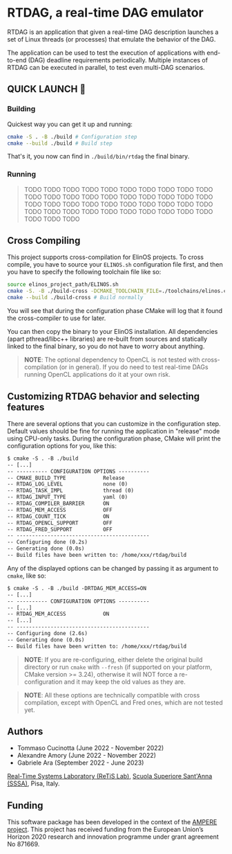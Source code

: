 # RTDAG, a real-time DAG emulator

RTDAG is an application that given a real-time DAG description launches a
set of Linux threads (or processes) that emulate the behavior of the DAG.

The application can be used to test the execution of applications with
end-to-end (DAG) deadline requirements periodically. Multiple instances of
RTDAG can be executed in parallel, to test even multi-DAG scenarios.

## QUICK LAUNCH :rocket:

### Building

Quickest way you can get it up and running:

```bash
cmake -S . -B ./build # Configuration step
cmake --build ./build # Build step
```

That's it, you now can find in `./build/bin/rtdag` the final binary.

### Running

> TODO TODO TODO TODO TODO TODO TODO TODO TODO TODO TODO TODO TODO TODO
> TODO TODO TODO TODO TODO TODO TODO TODO TODO TODO TODO TODO TODO TODO
> TODO TODO TODO TODO TODO TODO TODO TODO TODO TODO TODO TODO TODO TODO
> TODO

## Cross Compiling

This project supports cross-compilation for ElinOS projects. To cross
compile, you have to source your `ELINOS.sh` configuration file first, and
then you have to specify the following toolchain file like so:

```bash
source elinos_project_path/ELINOS.sh
cmake -S. -B ./build-cross -DCMAKE_TOOLCHAIN_FILE=./toolchains/elinos.cmake
cmake --build ./build-cross # Build normally
```

You will see that during the configuration phase CMake will log that it
found the cross-compiler to use for later.

You can then copy the binary to your ElinOS installation. All dependencies
(apart pthread/libc++ libraries) are re-built from sources and statically
linked to the final binary, so you do not have to worry about anything.

> **NOTE**: The optional dependency to OpenCL is not tested with
> cross-compilation (or in general). If you do need to test real-time DAGs
> running OpenCL applications do it at your own risk.

## Customizing RTDAG behavior and selecting features

There are several options that you can customize in the configuration step.
Default values should be fine for running the application in "release" mode
using CPU-only tasks. During the configuration phase, CMake will print the
configuration options for you, like this:

```txt
$ cmake -S . -B ./build
-- [...]
-- ---------- CONFIGURATION OPTIONS ----------
-- CMAKE_BUILD_TYPE            Release
-- RTDAG_LOG_LEVEL             none (0)
-- RTDAG_TASK_IMPL             thread (0)
-- RTDAG_INPUT_TYPE            yaml (0)
-- RTDAG_COMPILER_BARRIER      ON
-- RTDAG_MEM_ACCESS            OFF
-- RTDAG_COUNT_TICK            ON
-- RTDAG_OPENCL_SUPPORT        OFF
-- RTDAG_FRED_SUPPORT          OFF
-- -------------------------------------------
-- Configuring done (0.2s)
-- Generating done (0.0s)
-- Build files have been written to: /home/xxx/rtdag/build
```

Any of the displayed options can be changed by passing it as argument to
`cmake`, like so:

```txt
$ cmake -S . -B ./build -DRTDAG_MEM_ACCESS=ON
-- [...]
-- ---------- CONFIGURATION OPTIONS ----------
-- [...]
-- RTDAG_MEM_ACCESS            ON
-- [...]
-- -------------------------------------------
-- Configuring done (2.6s)
-- Generating done (0.0s)
-- Build files have been written to: /home/xxx/rtdag/build
```

> **NOTE**: If you are re-configuring, either delete the original build
> directory or run `cmake` with `--fresh` (if supported on your platform,
> CMake version >= 3.24), otherwise it will NOT force a re-configuration
> and it may keep the old values as they are.

> **NOTE**: All these options are technically compatible with cross
> compilation, except with OpenCL and Fred ones, which are not tested yet.

## Authors

 - Tommaso Cucinotta (June 2022 - November 2022)
 - Alexandre Amory (June 2022 - November 2022)
 - Gabriele Ara (September 2022 - June 2023)

 [Real-Time Systems Laboratory (ReTiS Lab)][retis], [Scuola Superiore
 Sant'Anna (SSSA)][sssup], Pisa, Italy.

## Funding

This software package has been developed in the context of the [AMPERE
project](https://ampere-euproject.eu/). This project has received funding
from the European Union’s Horizon 2020 research and innovation programme
under grant agreement No 871669.


<!-- Links -->

[retis]: https://retis.santannapisa.it/
[sssup]: https://www.santannapisa.it/
